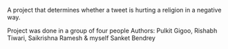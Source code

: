 A project that determines whether a tweet is hurting a religion in a negative way.

Project was done in a group of four people 
Authors: Pulkit Gigoo, Rishabh Tiwari, Saikrishna Ramesh & myself Sanket Bendrey
